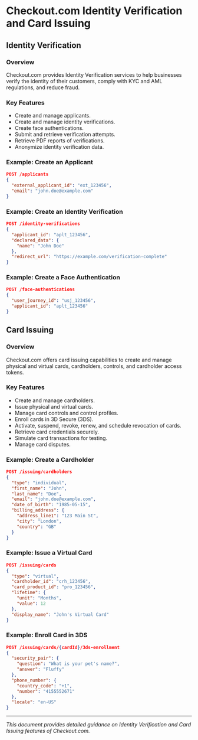 # Checkout.com Identity Verification and Card Issuing

## Identity Verification

### Overview
Checkout.com provides Identity Verification services to help businesses verify the identity of their customers, comply with KYC and AML regulations, and reduce fraud.

### Key Features
- Create and manage applicants.
- Create and manage identity verifications.
- Create face authentications.
- Submit and retrieve verification attempts.
- Retrieve PDF reports of verifications.
- Anonymize identity verification data.

### Example: Create an Applicant
```json
POST /applicants
{
  "external_applicant_id": "ext_123456",
  "email": "john.doe@example.com"
}
```

### Example: Create an Identity Verification
```json
POST /identity-verifications
{
  "applicant_id": "aplt_123456",
  "declared_data": {
    "name": "John Doe"
  },
  "redirect_url": "https://example.com/verification-complete"
}
```

### Example: Create a Face Authentication
```json
POST /face-authentications
{
  "user_journey_id": "usj_123456",
  "applicant_id": "aplt_123456"
}
```

## Card Issuing

### Overview
Checkout.com offers card issuing capabilities to create and manage physical and virtual cards, cardholders, controls, and cardholder access tokens.

### Key Features
- Create and manage cardholders.
- Issue physical and virtual cards.
- Manage card controls and control profiles.
- Enroll cards in 3D Secure (3DS).
- Activate, suspend, revoke, renew, and schedule revocation of cards.
- Retrieve card credentials securely.
- Simulate card transactions for testing.
- Manage card disputes.

### Example: Create a Cardholder
```json
POST /issuing/cardholders
{
  "type": "individual",
  "first_name": "John",
  "last_name": "Doe",
  "email": "john.doe@example.com",
  "date_of_birth": "1985-05-15",
  "billing_address": {
    "address_line1": "123 Main St",
    "city": "London",
    "country": "GB"
  }
}
```

### Example: Issue a Virtual Card
```json
POST /issuing/cards
{
  "type": "virtual",
  "cardholder_id": "crh_123456",
  "card_product_id": "pro_123456",
  "lifetime": {
    "unit": "Months",
    "value": 12
  },
  "display_name": "John's Virtual Card"
}
```

### Example: Enroll Card in 3DS
```json
POST /issuing/cards/{cardId}/3ds-enrollment
{
  "security_pair": {
    "question": "What is your pet's name?",
    "answer": "Fluffy"
  },
  "phone_number": {
    "country_code": "+1",
    "number": "4155552671"
  },
  "locale": "en-US"
}
```

---

*This document provides detailed guidance on Identity Verification and Card Issuing features of Checkout.com.*
